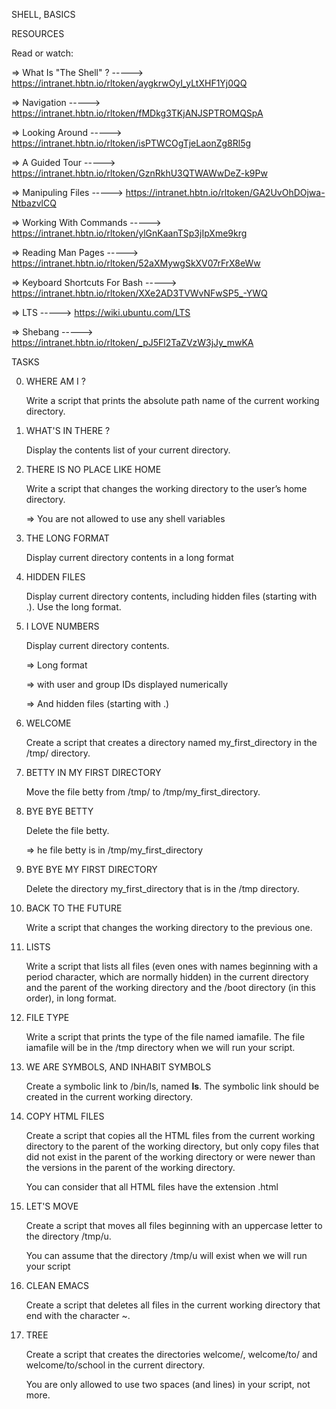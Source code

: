 SHELL, BASICS


RESOURCES


Read or watch:

=> What Is "The Shell" ?  ----->  https://intranet.hbtn.io/rltoken/aygkrwOyI_yLtXHF1Yj0QQ

=> Navigation  ----->  https://intranet.hbtn.io/rltoken/fMDkg3TKjANJSPTROMQSpA

=> Looking Around  ----->  https://intranet.hbtn.io/rltoken/isPTWCOgTjeLaonZg8Rl5g

=> A Guided Tour  ----->  https://intranet.hbtn.io/rltoken/GznRkhU3QTWAWwDeZ-k9Pw

=> Manipuling Files  ----->  https://intranet.hbtn.io/rltoken/GA2UvOhDOjwa-NtbazvlCQ

=> Working With Commands  ----->  https://intranet.hbtn.io/rltoken/ylGnKaanTSp3jIpXme9krg

=> Reading Man Pages  ----->  https://intranet.hbtn.io/rltoken/52aXMywgSkXV07rFrX8eWw

=> Keyboard Shortcuts For Bash  ----->  https://intranet.hbtn.io/rltoken/XXe2AD3TVWvNFwSP5_-YWQ

=> LTS  ----->  https://wiki.ubuntu.com/LTS

=> Shebang  ----->  https://intranet.hbtn.io/rltoken/_pJ5Fl2TaZVzW3jJy_mwKA


TASKS


0. WHERE AM I ?

   Write a script that prints the absolute path name of the current working directory.


1. WHAT'S IN THERE ?

   Display the contents list of your current directory.


2. THERE IS NO PLACE LIKE HOME

   Write a script that changes the working directory to the user’s home directory.

      => You are not allowed to use any shell variables


3. THE LONG FORMAT

   Display current directory contents in a long format


4. HIDDEN FILES

   Display current directory contents, including hidden files (starting with .). Use the long format.


5. I LOVE NUMBERS

   Display current directory contents.

      => Long format

      => with user and group IDs displayed numerically

      => And hidden files (starting with .)


6. WELCOME

   Create a script that creates a directory named my_first_directory in the /tmp/ directory.


7. BETTY IN MY FIRST DIRECTORY

   Move the file betty from /tmp/ to /tmp/my_first_directory.


8. BYE BYE BETTY

   Delete the file betty.

      => he file betty is in /tmp/my_first_directory


9. BYE BYE MY FIRST DIRECTORY

   Delete the directory my_first_directory that is in the /tmp directory.


10. BACK TO THE FUTURE

    Write a script that changes the working directory to the previous one.


11. LISTS

    Write a script that lists all files (even ones with names beginning with a period character, which are normally hidden) in the current directory and the parent of the working directory and the /boot directory (in this order), in long format.


12. FILE TYPE

    Write a script that prints the type of the file named iamafile. The file iamafile will be in the /tmp directory when we will run your script.


13. WE ARE SYMBOLS, AND INHABIT SYMBOLS

    Create a symbolic link to /bin/ls, named __ls__. The symbolic link should be created in the current working directory.


14. COPY HTML FILES

    Create a script that copies all the HTML files from the current working directory to the parent of the working directory, but only copy files that did not exist in the parent of the working directory or were newer than the versions in the parent of the working directory.

    You can consider that all HTML files have the extension .html


15. LET'S MOVE

    Create a script that moves all files beginning with an uppercase letter to the directory /tmp/u.

    You can assume that the directory /tmp/u will exist when we will run your script


16. CLEAN EMACS

    Create a script that deletes all files in the current working directory that end with the character ~.


17. TREE

    Create a script that creates the directories welcome/, welcome/to/ and welcome/to/school in the current directory.

    You are only allowed to use two spaces (and lines) in your script, not more.

